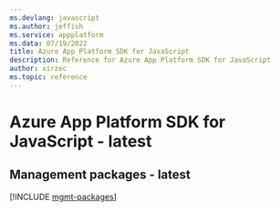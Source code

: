 ```yaml
---
ms.devlang: javascript
ms.author: jeffish
ms.service: appplatform
ms.data: 07/19/2022
title: Azure App Platform SDK for JavaScript
description: Reference for Azure App Platform SDK for JavaScript
author: xirzec
ms.topic: reference
---
```

# Azure App Platform SDK for JavaScript - latest

## Management packages - latest
[!INCLUDE [mgmt-packages](app-platform-mgmt-index.md)]
